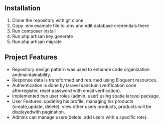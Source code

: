 ## Installation
1. Clone the repository with git clone
2. Copy .env.example file to .env and edit database credentials there
3. Run composer install
4. Run php artisan key:generate
5. Run php artisan migrate

## Project Features
- Repository design pattern was used to enhance code organization andmaintainability.
- Response data is transformed and returned using Eloquent resources.
- Authentication is done by laravel sanctum (verification code afterregister, reset password with email verification).
- Implemented two user roles (admin, user) using spatie laravel package.
- User Features: updating his profile, managing his products (create,update, delete), view other users products, products will be displayedwith pagination.
- Admins can manage users(delete, add users with a specific role).
    
